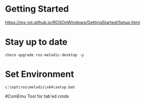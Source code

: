# Getting Started
https://ms-iot.github.io/ROSOnWindows/GettingStarted/Setup.html

# Stay up to date
```dos
choco upgrade ros-melodic-desktop -y
```

# Set Environment 
```dos
c:\opt\ros\melodic\x64\setup.bat
```

#ComEmu
Tool for tab'ed cmds
